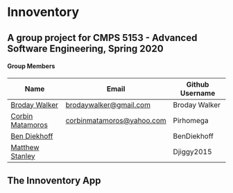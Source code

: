 # Innoventory
## A group project for CMPS 5153 - Advanced Software Engineering, Spring 2020

#### Group Members
| Name                                             | Email                     | Github Username |
| ------------------------------------------------ | ------------------------- | --------------- |
| [Broday Walker](https://github.com/BrodayWalker) | brodaywalker@gmail.com    | Broday Walker   |
| [Corbin Matamoros](https://github.com/Pirhomega) | corbinmatamoros@yahoo.com | Pirhomega       |
| [Ben Diekhoff](https://github.com/BenDiekhoff)   |                           | BenDiekhoff     |
| [Matthew Stanley](https://github.com/Djiggy2015) |                           | Djiggy2015      |

## The Innoventory App
